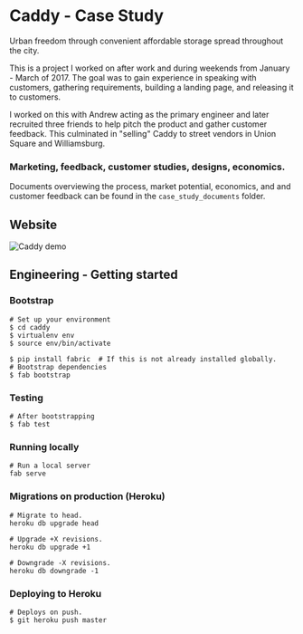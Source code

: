 # Caddy - Case Study
Urban freedom through convenient affordable storage spread throughout the city.

This is a project I worked on after work and during weekends from January - March of 2017. The goal was to gain experience in speaking with customers, gathering requirements, building a landing page, and releasing it to customers.

I worked on this with Andrew acting as the primary engineer and later recruited three friends to help pitch the product and gather customer feedback. This culminated in "selling" Caddy to street vendors in Union Square and Williamsburg.

### Marketing, feedback, customer studies, designs, economics.
Documents overviewing the process, market potential, economics, and and customer feedback can be found in the `case_study_documents` folder.


## Website
![Caddy demo](https://github.com/cgil/caddy/blob/master/caddy/static/img/caddy-landing-page.gif?raw=true)


## Engineering - Getting started

### Bootstrap
```
# Set up your environment
$ cd caddy
$ virtualenv env
$ source env/bin/activate

$ pip install fabric  # If this is not already installed globally.
# Bootstrap dependencies
$ fab bootstrap
```

### Testing
```
# After bootstrapping
$ fab test
```

### Running locally
```
# Run a local server
fab serve
```

### Migrations on production (Heroku)
```
# Migrate to head.
heroku db upgrade head

# Upgrade +X revisions.
heroku db upgrade +1

# Downgrade -X revisions.
heroku db downgrade -1
```

### Deploying to Heroku
```
# Deploys on push.
$ git heroku push master
```
